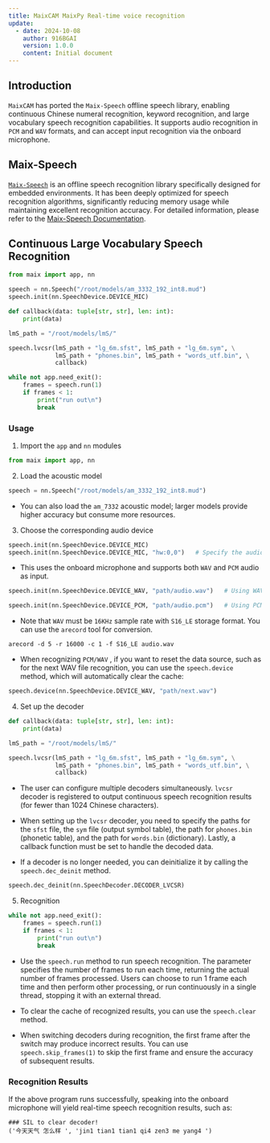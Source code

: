 ```yaml
---
title: MaixCAM MaixPy Real-time voice recognition
update:
  - date: 2024-10-08
    author: 916BGAI
    version: 1.0.0
    content: Initial document
---
```


## Introduction

`MaixCAM` has ported the `Maix-Speech` offline speech library, enabling continuous Chinese numeral recognition, keyword recognition, and large vocabulary speech recognition capabilities. It supports audio recognition in `PCM` and `WAV` formats, and can accept input recognition via the onboard microphone.

## Maix-Speech

[`Maix-Speech`](https://github.com/sipeed/Maix-Speech) is an offline speech recognition library specifically designed for embedded environments. It has been deeply optimized for speech recognition algorithms, significantly reducing memory usage while maintaining excellent recognition accuracy. For detailed information, please refer to the [Maix-Speech Documentation](https://github.com/sipeed/Maix-Speech/blob/master/usage_zh.md).

## Continuous Large Vocabulary Speech Recognition

```python
from maix import app, nn

speech = nn.Speech("/root/models/am_3332_192_int8.mud")
speech.init(nn.SpeechDevice.DEVICE_MIC)

def callback(data: tuple[str, str], len: int):
    print(data)

lmS_path = "/root/models/lmS/"

speech.lvcsr(lmS_path + "lg_6m.sfst", lmS_path + "lg_6m.sym", \
             lmS_path + "phones.bin", lmS_path + "words_utf.bin", \
             callback)

while not app.need_exit():
    frames = speech.run(1)
    if frames < 1:
        print("run out\n")
        break
```

### Usage

1. Import the `app` and `nn` modules

```python
from maix import app, nn
```

2. Load the acoustic model

```python
speech = nn.Speech("/root/models/am_3332_192_int8.mud")
```

- You can also load the `am_7332` acoustic model; larger models provide higher accuracy but consume more resources.

3. Choose the corresponding audio device

```python
speech.init(nn.SpeechDevice.DEVICE_MIC)
speech.init(nn.SpeechDevice.DEVICE_MIC, "hw:0,0")   # Specify the audio input device
```

- This uses the onboard microphone and supports both `WAV` and `PCM` audio as input.

```python
speech.init(nn.SpeechDevice.DEVICE_WAV, "path/audio.wav")   # Using WAV audio input
```

```python
speech.init(nn.SpeechDevice.DEVICE_PCM, "path/audio.pcm")   # Using PCM audio input
```

- Note that `WAV` must be `16KHz` sample rate with `S16_LE` storage format. You can use the `arecord` tool for conversion.

```shell
arecord -d 5 -r 16000 -c 1 -f S16_LE audio.wav
```

- When recognizing `PCM/WAV` , if you want to reset the data source, such as for the next WAV file recognition, you can use the `speech.device` method, which will automatically clear the cache:

```python
speech.device(nn.SpeechDevice.DEVICE_WAV, "path/next.wav")
```

4. Set up the decoder

```python
def callback(data: tuple[str, str], len: int):
    print(data)

lmS_path = "/root/models/lmS/"

speech.lvcsr(lmS_path + "lg_6m.sfst", lmS_path + "lg_6m.sym", \
             lmS_path + "phones.bin", lmS_path + "words_utf.bin", \
             callback)
```
- The user can configure multiple decoders simultaneously. `lvcsr` decoder is registered to output continuous speech recognition results (for fewer than 1024 Chinese characters).

- When setting up the `lvcsr` decoder, you need to specify the paths for the `sfst` file, the `sym` file (output symbol table), the path for `phones.bin` (phonetic table), and the path for `words.bin` (dictionary). Lastly, a callback function must be set to handle the decoded data.

- If a decoder is no longer needed, you can deinitialize it by calling the `speech.dec_deinit` method.

```python
speech.dec_deinit(nn.SpeechDecoder.DECODER_LVCSR)
```

5. Recognition

```python
while not app.need_exit():
    frames = speech.run(1)
    if frames < 1:
        print("run out\n")
        break
```

- Use the `speech.run` method to run speech recognition. The parameter specifies the number of frames to run each time, returning the actual number of frames processed. Users can choose to run 1 frame each time and then perform other processing, or run continuously in a single thread, stopping it with an external thread.

- To clear the cache of recognized results, you can use the `speech.clear` method.

- When switching decoders during recognition, the first frame after the switch may produce incorrect results. You can use `speech.skip_frames(1)` to skip the first frame and ensure the accuracy of subsequent results.

### Recognition Results

If the above program runs successfully, speaking into the onboard microphone will yield real-time speech recognition results, such as:

```shell
### SIL to clear decoder!
('今天天气 怎么样 ', 'jin1 tian1 tian1 qi4 zen3 me yang4 ')
```